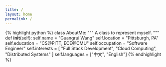 ```yaml
---
title: /
layout: home
permalink: /
---
```

{% highlight python %}
class AboutMe:
    """ A class to represent myself. """
    def __init__(self):
        self.name = "Guangrui Wang"
        self.location = "Pittsburgh, PA"
        self.education = "CS@PITT, ECE@CMU"
        self.occupation = "Software Engineer"
        self.interests = [
        "Full Stack Development",
        "Cloud Computing",
        "Distributed Systems"
        ]
        self.languages = ["中文", "English"]
{% endhighlight %}

